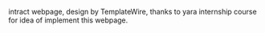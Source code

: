 intract webpage,
design by TemplateWire,
thanks to yara internship course for idea of implement this webpage.
